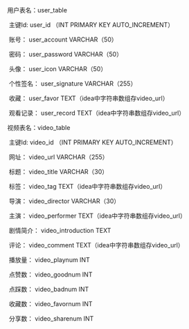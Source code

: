 用户表名：user_table

​    主键Id:           user_id        					（INT PRIMARY KEY AUTO_INCREMENT）

​	账号：            user_account     			    VARCHAR（50） 

​	密码：            user_password   			   VARCHAR（50）

​	头像：            user_icon          				  VARCHAR（50）

​	个性签名：    user_signature     		  	VARCHAR（255）

​	收藏：            user_favor   					    TEXT（idea中字符串数组存video_url）

​	观看记录：    user_record               		  TEXT（idea中字符串数组存video_url）

 

视频表名：video_table

​    主键Id:        	video_id           		（INT PRIMARY KEY AUTO_INCREMENT）

​    网址：       	video_url            		 VARCHAR（255）

​    标题：        	video_title             	 VARCHAR（30）

​	标签：      	  video_tag         	 	 TEXT（idea中字符串数组存video_url）

​	导演：        	video_director       	VARCHAR（30）

​	主演：       	 video_performer   	TEXT（idea中字符串数组存video_url）

​	剧情简介：    video_introduction    TEXT

​	评论：       	 video_comment   	  TEXT（idea中字符串数组存video_url）

​	播放量：   	 video_playnum    	   INT

​	点赞数：        video_goodnum   	   INT

​	点踩数：   	 video_badnum    		INT

​	收藏数：        video_favornum   	   INT

​	分享数：        video_sharenum   	  INT